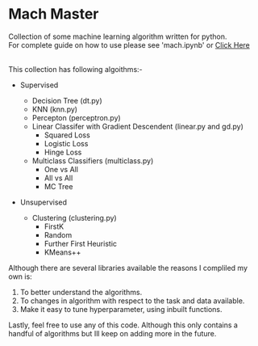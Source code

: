 # Mach Master

Collection of some machine learning algorithm written for python. <br>
For complete guide on how to use please see 'mach.ipynb' or [Click Here](https://github.com/abaleem/mach-master/blob/master/mach.ipynb)<br><br>

This collection has following algoithms:-
* Supervised
   * Decision Tree (dt.py)
   * KNN (knn.py)
   * Percepton (perceptron.py)
   * Linear Classifer with Gradient Descendent (linear.py and gd.py)
        * Squared Loss
        * Logistic Loss
        * Hinge Loss   
   * Multiclass Classifiers (multiclass.py)
        * One vs All
        * All vs All
        * MC Tree

* Unsupervised
   * Clustering (clustering.py)
        * FirstK
        * Random
        * Further First Heuristic
        * KMeans++


Although there are several libraries available the reasons I compliled my own is:

1. To better understand the algorithms.
2. To changes in algorithm with respect to the task and data available.
3. Make it easy to tune hyperparameter, using inbuilt functions.

Lastly, feel free to use any of this code. Although this only contains a handful of algorithms but Ill keep on adding more in the future.
